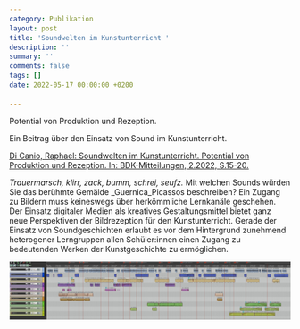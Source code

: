 ```yaml
---
category: Publikation
layout: post
title: 'Soundwelten im Kunstunterricht '
description: ''
summary: ''
comments: false
tags: []
date: 2022-05-17 00:00:00 +0200

---
```

Potential von Produktion und Rezeption.

Ein Beitrag über den Einsatz von Sound im Kunstunterricht.

[Di Canio, Raphael: Soundwelten im Kunstunterricht. Potential von Produktion und Rezeption. In: BDK-Mitteilungen, 2.2022, S.15-20. ](https://bdk-online.info/de/2022/05/17/bdk-mitteilungen-2-2022/ "https://bdk-online.info/de/2022/05/17/bdk-mitteilungen-2-2022/")

_Trauermarsch, klirr, zack, bumm, schrei, seufz._ Mit welchen Sounds würden Sie das berühmte Gemälde _Guernica_Picassos beschreiben? Ein Zugang zu Bildern muss keineswegs über herkömmliche Lernkanäle geschehen. Der Einsatz digitaler Medien als kreatives Gestaltungsmittel bietet ganz neue Perspektiven der Bildrezeption für den Kunstunterricht. Gerade der Einsatz von Soundgeschichten erlaubt es vor dem Hintergrund zunehmend heterogener Lerngruppen allen Schüler:innen einen Zugang zu bedeutenden Werken der Kunstgeschichte zu ermöglichen.

![](/uploads/verlauf_spur.jpg)